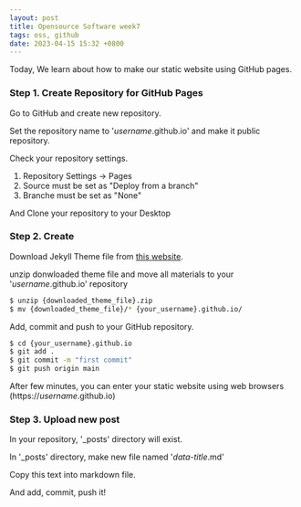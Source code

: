 ```yaml
---
layout: post
title: Opensource Software week7
tags: oss, github
date: 2023-04-15 15:32 +0800
---
```


Today, We learn about how to make our static website using GitHub pages.

### Step 1. Create Repository for GitHub Pages

Go to GitHub and create new repository.

Set the repository name to '*username*.github.io' and make it public repository.

Check your repository settings.

1. Repository Settings -> Pages
2. Source must be set as "Deploy from a branch"
3. Branche must be set as "None"

And Clone your repository to your Desktop


### Step 2. Create

Download Jekyll Theme file from [this website](http://jekyllthemes.org).

unzip donwloaded theme file and move all materials to your '*username*.github.io' repository

```bash
$ unzip {downloaded_theme_file}.zip
$ mv {downloaded_theme_file}/* {your_username}.github.io/
```
Add, commit and push to your GitHub repository.

```bash
$ cd {your_username}.github.io
$ git add .
$ git commit -m "first commit"
$ git push origin main
```

After few minutes, you can enter your static website using web browsers (https://*username*.github.io)

### Step 3. Upload new post

In your repository, '_posts' directory will exist.

In '_posts' directory, make new file named '*data*-*title*.md'

Copy this text into markdown file.

And add, commit, push it!
